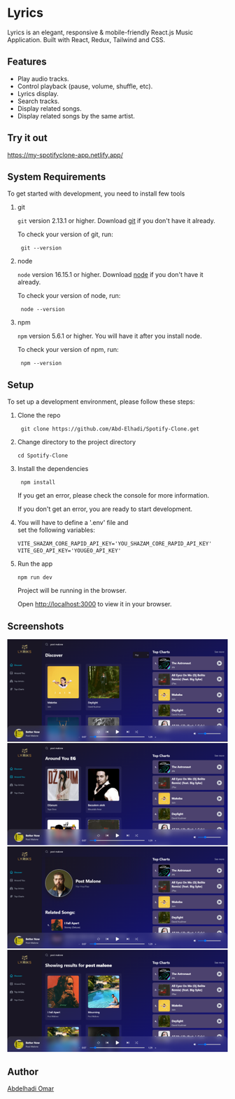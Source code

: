 # Lyrics

Lyrics is an elegant, responsive & mobile-friendly React.js Music Application. Built with React, Redux, Tailwind and CSS.

## Features

- Play audio tracks.
- Control playback (pause, volume, shuffle, etc).
- Lyrics display.
- Search tracks.
- Display related songs.
- Display related songs by the same artist.

## Try it out

https://my-spotifyclone-app.netlify.app/

## System Requirements

To get started with development, you need to install few tools

1. git 
   
   `git` version 2.13.1 or higher. Download [git](https://git-scm.com/downloads) if you don't have it already.

   To check your version of git, run:

   ```shell
    git --version
   ```

2. node 
   
   `node` version 16.15.1 or higher. Download [node](https://nodejs.org/en/download/) if you don't have it already.

   To check your version of node, run:

   ```shell
    node --version
   ```

3. npm
  
   `npm` version 5.6.1 or higher. You will have it after you install node.

   To check your version of npm, run:

   ```shell
    npm --version
   ```

## Setup

To set up a development environment, please follow these steps:

1. Clone the repo

   ```shell
    git clone https://github.com/Abd-Elhadi/Spotify-Clone.get
   ```

2. Change directory to the project directory

    ```shell
    cd Spotify-Clone
    ```

3. Install the dependencies
   
    ```shell
     npm install
    ```

    If you get an error, please check the console for more information.

    If you don't get an error, you are ready to start development.
4. You will have to define a '.env' file and         
   set the following variables:
   ```
   VITE_SHAZAM_CORE_RAPID_API_KEY='YOU_SHAZAM_CORE_RAPID_API_KEY'
   VITE_GEO_API_KEY='YOUGEO_API_KEY'
   ```

5. Run the app
   
    ```shell
    npm run dev
    ```

    Project will be running in the browser.

    Open [http://localhost:3000](http://localhost:3000) to view it in your browser.

## Screenshots

![discover](src/assets/screenshots/discoverpage.png?raw=true 'Discover')
![aroundyou](src/assets/screenshots/aroundyou.png?raw=true 'Around You')
![artistdetails](src/assets/screenshots/artistdetailspage.png?raw=true 'Artist Details')
![searchpage](src/assets/screenshots/searchpage.png?raw=true 'Search Page')

## Author
[Abdelhadi Omar](mailto:abdelhadioumar@gmail.com?subject=[GitHub]%20Lyriks)